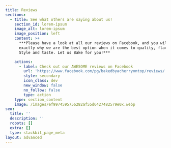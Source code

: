 ```yaml
---
title: Reviews
sections:
  - title: See what others are saying about us!
    section_id: lorem-ipsum
    image_alt: lorem-ipsum
    image_position: left
    content: >+
      ***Please have a look at all our reviews on Facebook, and you will see
      exactly why we are the best option when it comes to quality, flavour,
      Style and taste. Let us Bake for you!***

    actions:
      - label: Check out our AWESOME reviews on Facebook
        url: 'https://www.facebook.com/pg/bakedbyacherryontop/reviews/'
        style: secondary
        icon_class: dev
        new_window: false
        no_follow: false
        type: action
    type: section_content
    image: /images/ef9974595756282af55d6427482579e0x.webp
seo:
  title: ''
  description: ''
  robots: []
  extra: []
  type: stackbit_page_meta
layout: advanced
---
```

